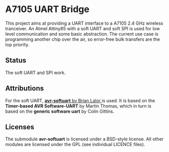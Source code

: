 # A7105 UART Bridge

This project aims at providing a UART interface to a A7105 2.4 GHz wireless
tranceiver. An Atmel Attiny85 with a soft UART and soft SPI is used
for low level communication and some basic abstraction. The current use
case is programming another chip over the air, so error-free bulk transfers
are the top priority.

## Status
The soft UART and SPI work.

## Attributions
For the soft UART, [**avr-softuart** by Brian Lalor
](https://github.com/blalor/avr-softuart) is used. It is based on the
**Timer-based AVR Software-UART** by Martin Thomas, which in turn is based
on the **generic software uart** by Colin Gittins.

## Licenses
The submodule **avr-softuart** is licensed under a BSD-style license. All
other modules are licensed under the GPL (see individual LICENCE files).
